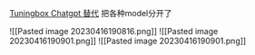 [Tuningbox Chatgpt 替代](https://greengpt.app/)
把各种model分开了

![[Pasted image 20230416190816.png]]
![[Pasted image 20230416190901.png]]
![[Pasted image 20230416190901.png]]
